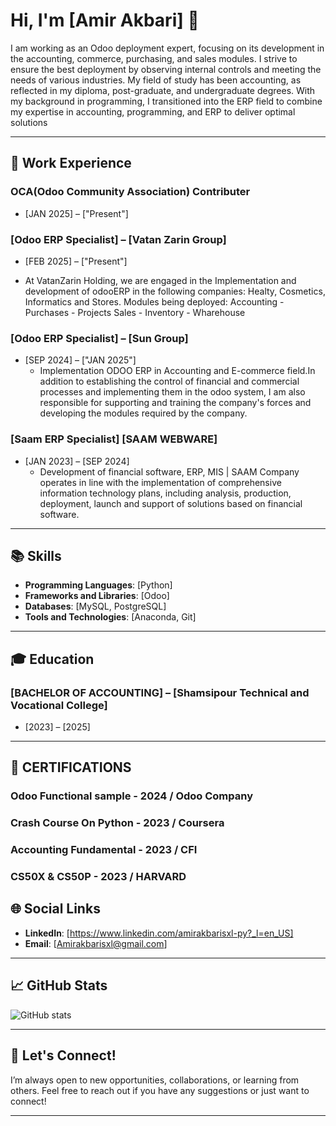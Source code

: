 # Hi, I'm [Amir Akbari] 👋

 I am working as an Odoo deployment expert, focusing
 on its development in the accounting, commerce,
 purchasing, and sales modules. I strive to ensure the
 best deployment by observing internal controls and
 meeting the needs of various industries. My field of
 study has been accounting, as reflected in my diploma,
 post-graduate, and undergraduate degrees. With my
 background in programming, I transitioned into the
 ERP field to combine my expertise in accounting,
 programming, and ERP to deliver optimal solutions

---

## 💼 Work Experience

### OCA(Odoo Community Association) Contributer
* [JAN 2025] – ["Present"]
  
### [Odoo ERP Specialist] – [Vatan Zarin Group]
* [FEB 2025] – ["Present"]
 - At VatanZarin Holding, we are engaged in the Implementation
 and development of odooERP in the following companies:
 Healty, Cosmetics, Informatics and Stores.
 Modules being deployed:
 Accounting - Purchases - Projects
 Sales - Inventory - Wharehouse

### [Odoo ERP Specialist] – [Sun Group]
* [SEP 2024] – ["JAN 2025"]
  - Implementation ODOO ERP in Accounting and
E-commerce field.In addition to establishing the
control of financial and commercial processes and
implementing them in the odoo system, I am also
responsible for supporting and training the
company's forces and developing the modules
required by the company.

### [Saam ERP Specialist]  [SAAM WEBWARE]
* [JAN 2023] – [SEP 2024]
  - Development of financial software, ERP, MIS |
SAAM Company operates in line with the
implementation of comprehensive information
technology plans, including analysis, production,
deployment, launch and support of solutions
based on financial software.


---

## 📚 Skills

- **Programming Languages**: [Python]
- **Frameworks and Libraries**: [Odoo]
- **Databases**: [MySQL, PostgreSQL]
- **Tools and Technologies**: [Anaconda, Git]

---

## 🎓 Education

### [BACHELOR OF ACCOUNTING] – [Shamsipour Technical and Vocational College]

* [2023] – [2025]

 
---
## 📃 CERTIFICATIONS

### Odoo Functional sample - 2024 / Odoo Company

### Crash Course On Python - 2023 / Coursera
 
### Accounting Fundamental - 2023 / CFI

### CS50X & CS50P - 2023 / HARVARD





## 🌐 Social Links


- **LinkedIn**: [https://www.linkedin.com/amirakbarisxl-py?_l=en_US]
- **Email**: [Amirakbarisxl@gmail.com]
---

## 📈 GitHub Stats

![GitHub stats](https://github-readme-stats.vercel.app/api?username=AmirakbariSXL&show_icons=true&count_private=true&hide=prs&theme=radical)

---

## 🤝 Let's Connect!

I’m always open to new opportunities, collaborations, or learning from others. Feel free to reach out if you have any suggestions or just want to connect!

---

